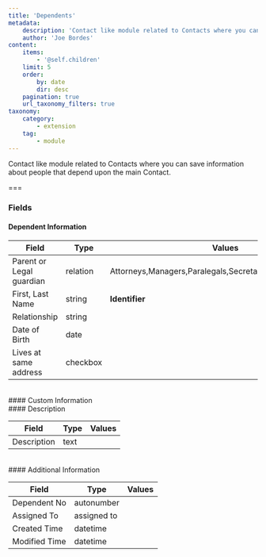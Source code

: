 ```yaml
---
title: 'Dependents'
metadata:
    description: 'Contact like module related to Contacts where you can save information about people that depend upon the main Contact.'
    author: 'Joe Bordes'
content:
    items:
        - '@self.children'
    limit: 5
    order:
        by: date
        dir: desc
    pagination: true
    url_taxonomy_filters: true
taxonomy:
    category:
        - extension
    tag:
        - module
---
```


Contact like module related to Contacts where you can save information about people that depend upon the main Contact.

===

### Fields

#### Dependent Information

<table class="table table-striped">
<thead>
<tr class="header">
<th>Field</th>
<th>Type</th>
<th>Values</th>
</tr>
</thead>
<tbody>
<tr>
<td>Parent or Legal guardian</td>
<td>relation</td>
<td>Attorneys,Managers,Paralegals,Secretaries,SupportPersonnel</td>
</tr>
<tr>
<td>First, Last Name</td>
<td>string</td>
<td><strong>Identifier</strong></td>
</tr>
<tr>
<td>Relationship</td>
<td>string</td>
<td></td>
</tr>
<tr>
<td>Date of Birth</td>
<td>date</td>
<td></td>
</tr>
<tr>
<td>Lives at same address</td>
<td>checkbox</td>
<td></td>
</tr>
</tbody>
</table>
<br>
#### Custom Information
<br>
#### Description

<table class="table table-striped">
<thead>
<tr class="header">
<th>Field</th>
<th>Type</th>
<th>Values</th>
</tr>
</thead>
<tbody>
<tr>
<td>Description</td>
<td>text</td>
<td></td>
</tr>
</tbody>
</table>
<br>
#### Additional Information

<table class="table table-striped">
<thead>
<tr class="header">
<th>Field</th>
<th>Type</th>
<th>Values</th>
</tr>
</thead>
<tbody>
<tr>
<td>Dependent No</td>
<td>autonumber</td>
<td></td>
</tr>
<tr>
<td>Assigned To</td>
<td>assigned to</td>
<td></td>
</tr>
<tr>
<td>Created Time</td>
<td>datetime</td>
<td></td>
</tr>
<tr>
<td>Modified Time</td>
<td>datetime</td>
<td></td>
</tr>
</tbody>
</table>